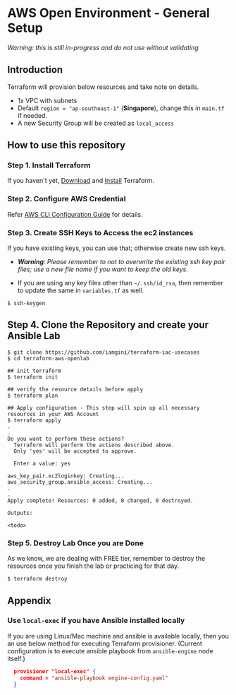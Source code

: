 # AWS Open Environment - General Setup

*Warning: this is still in-progress and do not use without validating*

## Introduction

Terraform will provision below resources and take note on details.

- 1x VPC with subnets
- Default `region = "ap-southeast-1"` (**Singapore**), change this in `main.tf` if needed.
- A new Security Group will be created as `local_access`

## How to use this repository

### Step 1. Install Terraform

If you haven't yet, [Download](https://www.terraform.io/downloads.html) and [Install](https://learn.hashicorp.com/tutorials/terraform/install-cli) Terraform.

### Step 2. Configure AWS Credential

Refer [AWS CLI Configuration Guide](https://github.com/iamgini/vagrant-iac-usecases#aws-setup) for details.

### Step 3. Create SSH Keys to Access the ec2 instances

If you have existing keys, you can use that; otherwise create new ssh keys.

- ***Warning**: Please remember to not to overwrite the existing ssh key pair files; use a new file name if you want to keep the old keys.*

- If you are using any key files other than `~/.ssh/id_rsa`, then remember to update the same in `variables.tf` as well.

```shell
$ ssh-keygen
```

## Step 4. Clone the Repository and create your Ansible Lab

```shell
$ git clone https://github.com/iamgini/terraform-iac-usecases
$ cd terraform-aws-openlab

## init terraform
$ terraform init

## verify the resource details before apply
$ terraform plan

## Apply configuration - This step will spin up all necessary resources in your AWS Account
$ terraform apply
.
.
Do you want to perform these actions?
  Terraform will perform the actions described above.
  Only 'yes' will be accepted to approve.

  Enter a value: yes

aws_key_pair.ec2loginkey: Creating...
aws_security_group.ansible_access: Creating...
.
.
Apply complete! Resources: 0 added, 0 changed, 0 destroyed.

Outputs:

<todo>
```

### Step 5. Destroy Lab Once you are Done

As we know, we are dealing with FREE tier, remember to destroy the resources once you finish the lab or practicing for that day.

```shell
$ terraform destroy
```

## Appendix

### Use `local-exec` if you have Ansible installed locally

If you are using Linux/Mac machine and ansible is available locally, then you an use below method for executing Terraform provisioner. (Current configuration is to execute ansible playbook  from `ansible-engine` node itself.)

```json
  provisioner "local-exec" {
    command = "ansible-playbook engine-config.yaml"
  }
```